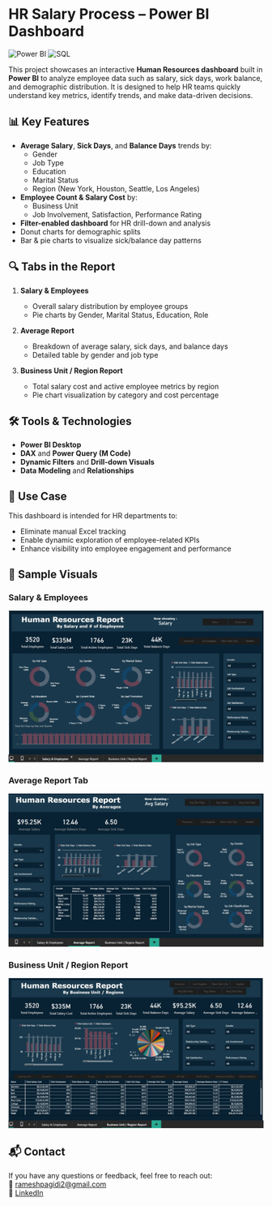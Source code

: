 # HR Salary Process – Power BI Dashboard
![Power BI](https://img.shields.io/badge/Power%20BI-Data%20Visualization-yellow?style=flat-square&logo=powerbi)
![SQL](https://img.shields.io/badge/SQL-Database-blue?style=flat-square&logo=postgresql)

This project showcases an interactive **Human Resources dashboard** built in **Power BI** to analyze employee data such as salary, sick days, work balance, and demographic distribution. It is designed to help HR teams quickly understand key metrics, identify trends, and make data-driven decisions.

## 📊 Key Features

- **Average Salary**, **Sick Days**, and **Balance Days** trends by:
  - Gender
  - Job Type
  - Education
  - Marital Status
  - Region (New York, Houston, Seattle, Los Angeles)
- **Employee Count & Salary Cost** by:
  - Business Unit
  - Job Involvement, Satisfaction, Performance Rating
- **Filter-enabled dashboard** for HR drill-down and analysis
- Donut charts for demographic splits
- Bar & pie charts to visualize sick/balance day patterns

## 🔍 Tabs in the Report

1. **Salary & Employees**  
   - Overall salary distribution by employee groups
   - Pie charts by Gender, Marital Status, Education, Role

2. **Average Report**  
   - Breakdown of average salary, sick days, and balance days
   - Detailed table by gender and job type

3. **Business Unit / Region Report**  
   - Total salary cost and active employee metrics by region
   - Pie chart visualization by category and cost percentage

## 🛠 Tools & Technologies

- **Power BI Desktop**
- **DAX** and **Power Query (M Code)**
- **Dynamic Filters** and **Drill-down Visuals**
- **Data Modeling** and **Relationships**

## 🧠 Use Case

This dashboard is intended for HR departments to:
- Eliminate manual Excel tracking
- Enable dynamic exploration of employee-related KPIs
- Enhance visibility into employee engagement and performance

## 📸 Sample Visuals

### Salary & Employees
![Salary & Employees](Report-Images/1Salary-Employees.jpg)

### Average Report Tab
![Average Report](Report-Images/2Average-Report.jpg)

### Business Unit / Region Report
![Business Unit / Region Report](Report-Images/3Business-unit-Region.jpg)

## 📬 Contact

If you have any questions or feedback, feel free to reach out:  
📧 rameshpagidi2@gmail.com  
🔗 [LinkedIn](https://www.linkedin.com/in/pagidi-ramesh-477a09211/)
